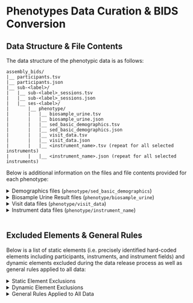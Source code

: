 # Phenotypes Data Curation & BIDS Conversion

## Data Structure & File Contents

The data structure of the phenotypic data is as follows:
```
assembly_bids/ 
|__ participants.tsv
|__ participants.json 
|__ sub-<label>/
|   |__ sub-<label>_sessions.tsv
|   |__ sub-<label>_sessions.json
|   |__ ses-<label>/
|       |__ phenotype/
|       |   |__ biosample_urine.tsv
|       |   |__ biosample_urine.json
|       |   |__ sed_basic_demographics.tsv
|       |   |__ sed_basic_demographics.json
|       |   |__ visit_data.tsv
|       |   |__ visit_data.json
|       |   |__ <instrument_name>.tsv (repeat for all selected instruments)
|       |   |__ <instrument_name>.json (repeat for all selected instruments)
```

Below is additional information on the files and file contents provided for each phenotype:

<details>
<summary>Demographics files (<code>phenotype/sed_basic_demographics</code>)</summary>
<ul>
<br>
<i>These files contain demographics information including:</i>
    <li>Gestational age at birth</li>
    <li>Sex</li>
    <li>Recruitment site</li>
    <li>Child demographics: race, ethnicity</li>
    <li>Mother demographics: race, ethnicity, education, income, language spoken at home</li>
    <li>Substance Use (SU) - can be any of the following:
        <ul>
            <li>Self reported use (TLFB): any flag raised for SU</li>
            <li>Biospecimen: any result returning a flag for SU</li>
            <li>Health V2 instrument (‘pex_bm_healthv2_inf’): field “007”, option 1 (NOWS - Neonatal Opioid Withdrawal Syndrome) or 5 (FAS - Fetal Alcohol Syndrome) selected</li>
        </ul>
    </li>
</ul>
</details>

<details>
<summary>Biosample Urine Result files (<code>phenotype/biosample_urine</code>)</summary>
<ul>
<br>
<i>Regarding biosample urine result files:</i>
    <li>USDTL Urine results produced by BAH (Booz-Allen Hamilton)</li>
    <li>Includes DCCID, Visit Label, Scannable code, and other BioSpecimen result fields</li>
    <li>‘bio’ domain prepended for all protocol elements</li>
</ul>
</details>

<details>
<summary>Visit data files (<code>phenotype/visit_data</code>)</summary>
<ul>
<br>
<i>These files contain participant visit data including:</i>
    <li>Project</li>
    <li>Cohort</li>
    <li>Site</li>
    <li>Visit information:
         <ul>
            <li>Label</li>
            <li>Stage</li>
            <li>Date</li>
            <li>If the visit was missed and the reason</li>
         </ul>
    <li>Participant Withdrawal Information: If the participant withdrew from the study, the reason, and date</li>
    <li>Participant Protocol Exception Information: If there was a protocol exception, the type, and the date</li>
</ul>
</details>

<details>
<summary>Instrument data files (<code>phenotype/instrument_name</code>)</summary>
<ul>
<br>
<i>The following files are provided for each instrument:</i>
    <li><code><instrument_name>.tsv</code>: Data Table containing all instrument values for the participants</li>
    <li><code><instrument_name>.json</code>: Data Dictionary describing all instrument fields except those in the exclusion lists provided below</li>
</ul>
</details><br>




## Excluded Elements & General Rules
Below is a list of static elements (i.e. precisely identified hard-coded elements including participants, instruments, and instrument fields) and dynamic elements excluded during the data release process as well as general rules applied to all data:

<details>
<summary>Static Element Exclusions</summary>
<ul>
<br><i>Excluded Instruments</i>:
    <li>Biosensor Receipt Form ('sens_ch_rcpt')</li>
    <li>EEG Acquisition Form ('eeg_ch_chkl')</li>
    <li>EEG Acquisition Form Reattempt - 1 ('eeg_ch_chkl_1')</li>
    <li>EEG Acquisition Form Reattempt - 2 ('eeg_ch_chkl_2')</li>
    <li>MRI Data Summary Form ('mri_ra_chkl_data')</li>
    <li>MRI Scan Session Summary Form ('mri_ra_chkl_scan')</li>
    <li>MRI Pre/Post Scan Prep ('mri_ra_prep')</li>
    <li>NIH Baby ToolBox ('ncl_ch_nbtb')</li>
    <li>Participant Feedback Form ('adm_cg_fb')</li>
    <li>RA Feedback ('adm_ra_fb')</li>
    <li>Visit Level Data ('adm_fd_visitdata')</li>
    <li>Visit start ('visit_start')</li>
    <li>Urgent Events ('adm_fd_urgent')</li>
    <li>Participant Alerts ('admin_alert')</li>
    <li>TLFB (Timeline Follow Back) Summary Parser ('pex_ch_tlfb')</li>
    <li>Transitions in Care Questionnaire ('sed_cg_tic')</li>

<br><i>Excluded Instrument Fields (mostly metadata fields)</i>:
    <li>Date of Administration (‘date_taken’)</li>
    <li>Examiner (‘Examiner’)</li>
    <li>Timestamps ('timestamp', ‘timestamp_start', 'timestamp_stop', 'timestamp_start_tmp', 'timestamp_redcap_locked', 'dtt')</li>
    <li>REDCap Complete status ('complete')</li>
</ul>
</details>

<details>
<summary>Dynamic Element Exclusions</summary>
<ul>
    <li>No brain rating or brain rating noted “abnormal” are not selected</li>
    <li>Only active participants and sessions are selected</li>
    <li>Participants from Data Coordination Center (DCC) and University of Florida (UFL) sites are not selected</li>
    <li>Only participants with PSCIDs starting with “CH” are selected (excluding all test participants e.g. QI, YI, XI, PI)</li>
    <li>Participants having REDCap instruments not filled out by the exact “redcap” examiner will be excluded from the result (i.e. possible modification of data between REDCap and LORIS, or data entered directly into LORIS)</li>
    <li>For Beta Data Release, the process considers only data noted with launchpad complete status from before 2024-07-01 (YYYY-MM-DD)</li>
</ul>
</details>

<details>
<summary>General Rules Applied to All Data</summary>
<ul>
    <li>All participants having only one active visit that is V01 will have their sex changed to “Other” instead of “Male” or “Female”</li>
    <li>All empty string “” or missing values will be replaced with the default ReproSchema-compliant string “n/a”</li>
    <li>For V01, all “Candidate_Age” values are replaced with “n/a”</li>
    <li>For other visits, “Candidate_Age” will be computed in years</li>
    <li>Some fields can have out of range values. They are considered “extreme” values and are changed to “n/a”. Filters apply to:
        <ul>
            <li>Pex Bm Healthv2 Inf (‘pex_bm_healthv2_inf’) instrument:
                <ul>
                    <li>Field “001_i_01”: higher than 16</li>
                    <li>Field “001_i_02”: higher than 66</li>
                    <li>Field “002”: outside of range 12-51</li>
                    <li>Field “002_i_01”: outside of range 30-130</li>
                </ul>
            </li>
        </ul>
    </li>
</ul>
</details><br>
